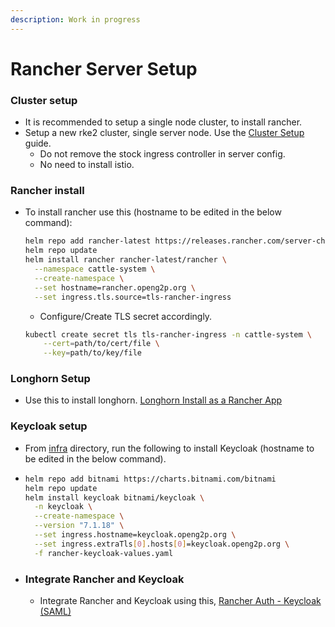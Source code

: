 ```yaml
---
description: Work in progress
---
```


# Rancher Server Setup

### Cluster setup

* It is recommended to setup a single node cluster, to install rancher.
* Setup a new rke2 cluster, single server node. Use the [Cluster Setup](broken-reference) guide.&#x20;
  * Do not remove the stock ingress controller in server config.
  * No need to install istio.

### Rancher install

*   To install rancher use this (hostname to be edited in the below command):

    ```bash
    helm repo add rancher-latest https://releases.rancher.com/server-charts/latest
    helm repo update
    helm install rancher rancher-latest/rancher \
      --namespace cattle-system \
      --create-namespace \
      --set hostname=rancher.openg2p.org \
      --set ingress.tls.source=tls-rancher-ingress
    ```

    * Configure/Create TLS secret accordingly.

    ```bash
    kubectl create secret tls tls-rancher-ingress -n cattle-system \
        --cert=path/to/cert/file \
        --key=path/to/key/file
    ```

### Longhorn Setup

* Use this to install longhorn. [Longhorn Install as a Rancher App](https://longhorn.io/docs/1.3.2/deploy/install/install-with-rancher/)

### Keycloak setup

* From [infra](https://github.com/OpenG2P/openg2p-packaging/tree/develop/infra) directory, run the following to install Keycloak (hostname to be edited in the below command).
* ```bash
  helm repo add bitnami https://charts.bitnami.com/bitnami
  helm repo update
  helm install keycloak bitnami/keycloak \
    -n keycloak \
    --create-namespace \
    --version "7.1.18" \
    --set ingress.hostname=keycloak.openg2p.org \
    --set ingress.extraTls[0].hosts[0]=keycloak.openg2p.org \
    -f rancher-keycloak-values.yaml
  ```
* ### Integrate Rancher and Keycloak
  * Integrate Rancher and Keycloak using this, [Rancher Auth - Keycloak (SAML)](https://docs.ranchermanager.rancher.io/how-to-guides/new-user-guides/authentication-permissions-and-global-configuration/authentication-config/configure-keycloak-saml)

